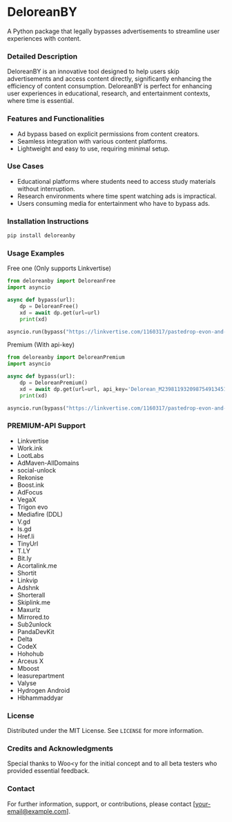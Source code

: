 # DeloreanBY
A Python package that legally bypasses advertisements to streamline user experiences with content.

### Detailed Description
DeloreanBY is an innovative tool designed to help users skip advertisements and access content directly, significantly enhancing the efficiency of content consumption. DeloreanBY is perfect for enhancing user experiences in educational, research, and entertainment contexts, where time is essential.

### Features and Functionalities
- Ad bypass based on explicit permissions from content creators.
- Seamless integration with various content platforms.
- Lightweight and easy to use, requiring minimal setup.

### Use Cases
- Educational platforms where students need to access study materials without interruption.
- Research environments where time spent watching ads is impractical.
- Users consuming media for entertainment who have to bypass ads.

### Installation Instructions
```bash
pip install deloreanby
```

### Usage Examples
Free one (Only supports Linkvertise)
```python
from deloreanby import DeloreanFree
import asyncio

async def bypass(url):
    dp = DeloreanFree()
    xd = await dp.get(url=url)
    print(xd)

asyncio.run(bypass("https://linkvertise.com/1160317/pastedrop-evon-and-vega-x?o=sharing"))
```

Premium (With api-key)

```python
from deloreanby import DeloreanPremium
import asyncio

async def bypass(url):
    dp = DeloreanPremium()
    xd = await dp.get(url=url, api_key='Delorean_M23981193209875491345103451015000998N')
    print(xd)

asyncio.run(bypass("https://linkvertise.com/1160317/pastedrop-evon-and-vega-x?o=sharing"))
```

### PREMIUM-API Support

- Linkvertise
- Work.ink
- LootLabs
- AdMaven-AllDomains
- social-unlock
- Rekonise
- Boost.ink
- AdFocus
- VegaX
- Trigon evo
- Mediafire (DDL)
- V.gd
- Is.gd
- Href.li
- TinyUrl
- T.LY
- Bit.ly
- Acortalink.me
- Shortit
- Linkvip
- Adshnk
- Shorterall
- Skiplink.me
- Maxurlz
- Mirrored.to
- Sub2unlock
- PandaDevKit
- Delta
- CodeX
- Hohohub
- Arceus X
- Mboost
- leasurepartment
- Valyse
- Hydrogen Android
- Hbhammaddyar

### License
Distributed under the MIT License. See `LICENSE` for more information.

### Credits and Acknowledgments
Special thanks to Woo<y for the initial concept and to all beta testers who provided essential feedback.

### Contact
For further information, support, or contributions, please contact [your-email@example.com].
